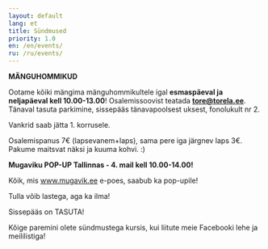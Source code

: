 ```yaml
---
layout: default
lang: et
title: Sündmused
priority: 1.0
en: /en/events/
ru: /ru/events/
---
```


**MÄNGUHOMMIKUD**

Ootame kõiki mängima mänguhommikultele igal **esmaspäeval ja neljapäeval kell 10.00-13.00**! 
Osalemissoovist teatada **tore@torela.ee**.
Tänaval tasuta parkimine, sissepääs tänavapoolsest uksest, fonolukult nr 2.

Vankrid saab jätta 1. korrusele.

Osalemispanus 7€ (lapsevanem+laps), sama pere iga järgnev laps 3€.
Pakume maitsvat näksi ja kuuma kohvi. :)

**Mugaviku POP-UP Tallinnas - 4. mail kell 10.00-14.00!**

Kõik, mis www.mugavik.ee e-poes, saabub ka pop-upile!

Tulla võib lastega, aga ka ilma!

Sissepääs on TASUTA!


Kõige paremini olete sündmustega kursis, kui liitute meie Facebooki lehe ja meililistiga!
